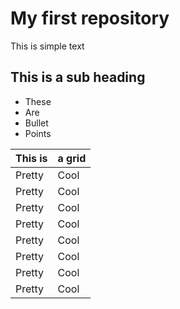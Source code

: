 # My first repository

This is simple text

## This is a sub heading

- These
- Are 
- Bullet
- Points


| This is | a grid |
| ------- | ------ |
| Pretty  | Cool   |
| Pretty  | Cool   |
| Pretty  | Cool   |
| Pretty  | Cool   |
| Pretty  | Cool   |
| Pretty  | Cool   |
| Pretty  | Cool   |
| Pretty  | Cool   |
